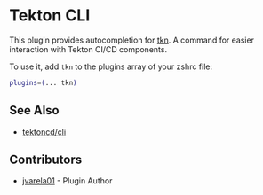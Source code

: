 # Tekton CLI

This plugin provides autocompletion for [tkn](https://tekton.dev/docs/cli/). A command for easier interaction with Tekton CI/CD components.

To use it, add `tkn` to the plugins array of your zshrc file:

```bash
plugins=(... tkn)
```

## See Also

+ [tektoncd/cli](https://github.com/tektoncd/cli)

## Contributors

+ [jvarela01](https://github.com/jvarela01) - Plugin Author